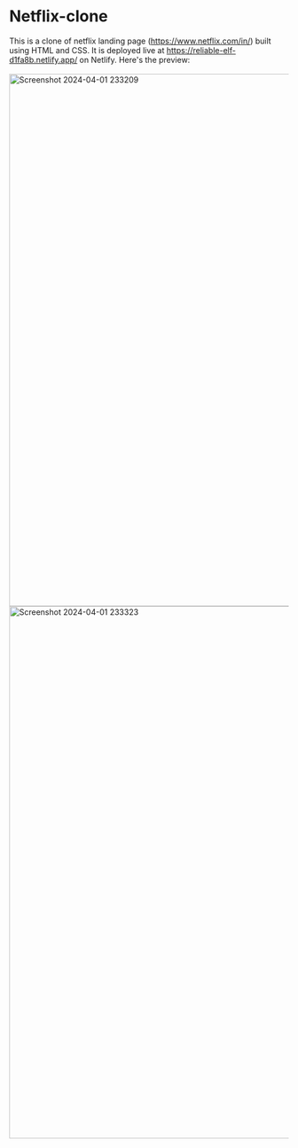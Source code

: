 # Netflix-clone
This is a clone of netflix landing page (https://www.netflix.com/in/) built using HTML and CSS. It is deployed live at https://reliable-elf-d1fa8b.netlify.app/ on Netlify. Here's the preview:<br><br>
<img width="960" alt="Screenshot 2024-04-01 233209" src="https://github.com/alishasingh06/netflix-landing-page/assets/114938485/91a0a2e5-40a6-477f-8268-ba2b0df73d1a">
<img width="960" alt="Screenshot 2024-04-01 233323" src="https://github.com/alishasingh06/netflix-landing-page/assets/114938485/82831c77-460e-42e8-894c-28304f8c8159">
